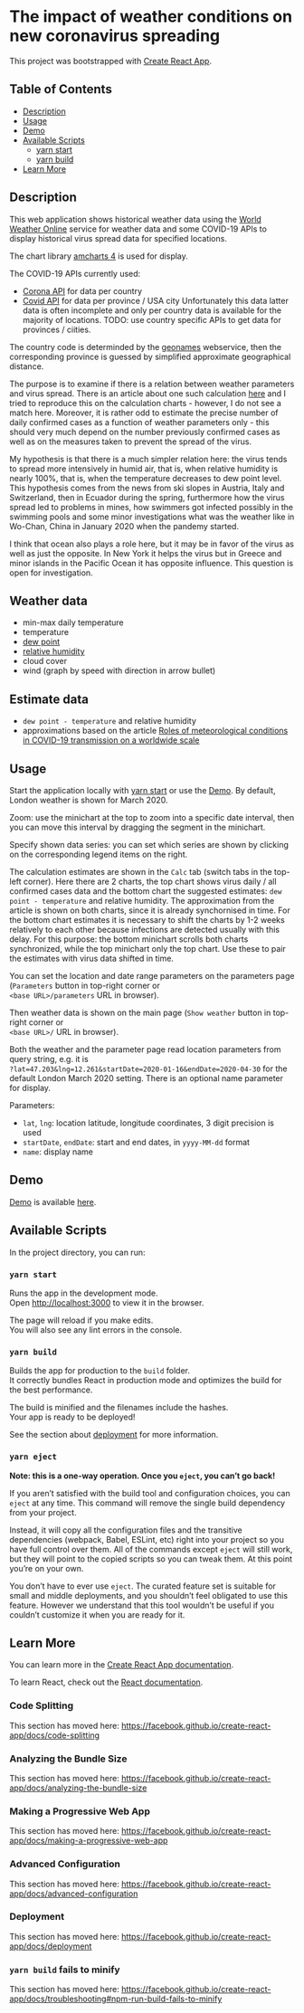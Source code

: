 # The impact of weather conditions on new coronavirus spreading

This project was bootstrapped with [Create React App](https://github.com/facebook/create-react-app).

## Table of Contents

- [Description](#description)
- [Usage](#usage)
- [Demo](#demo)
- [Available Scripts](#available-scripts)
  - [yarn start](#yarn-start)
  - [yarn build](#yarn-run-build)
- [Learn More](#learn-more)

## Description

This web application shows historical weather data using the [World Weather Online](https://www.worldweatheronline.com/developer/api/) service for weather data and some COVID-19 APIs to display historical virus spread data for specified locations.

The chart library [amcharts 4](https://www.amcharts.com/docs/v4/) is used for display.

The COVID-19 APIs currently used:
- [Corona API](https://about-corona.net/documentation) for data per country
- [Covid API](https://covid-api.com/api) for data per province / USA city
Unfortunately this data latter data is often incomplete and only per country data is available
for the majority of locations. TODO: use country specific APIs to get data for provinces / ciities.

The country code is determinded by the [geonames](https://www.geonames.org/export/web-services.html) webservice, then the corresponding province is guessed by simplified approximate geographical distance.

The purpose is to examine if there is a relation between weather parameters and virus spread.
There is an article about one such calculation [here](https://www.medrxiv.org/content/10.1101/2020.03.16.20037168v1.full.pdf) and I tried to reproduce this on the calculation charts - however, I do not see a match here. Moreover, it is rather odd to estimate the precise number of daily confirmed cases as a function of weather parameters only - this should very much depend on the number previously confirmed cases as well as on the measures taken to prevent the spread of the virus.

My hypothesis is that there is a much simpler relation here: the virus tends to spread more intensively in humid air, that is, when relative humidity is nearly 100%, that is,
when the temperature decreases to dew point level. This hypothesis comes from the news from
ski slopes in Austria, Italy and Switzerland, then in Ecuador during the spring,
furthermore how the virus spread led to problems in mines,
how swimmers got infected possibly in the swimming pools and some minor investigations what 
was the weather like in Wo-Chan, China in January 2020 when the pandemy started.

I think that ocean also plays a role here, but it may be in favor of the virus as well as just the opposite. In New York it helps the virus but in Greece and minor islands in the Pacific Ocean it has opposite influence. This question is open for investigation. 

## Weather data

- min-max daily temperature
- temperature
- [dew point](https://en.wikipedia.org/wiki/Dew_point)
- [relative humidity](https://en.wikipedia.org/wiki/Relative_humidity)
- cloud cover
- wind (graph by speed with direction in arrow bullet)

## Estimate data

- `dew point - temperature` and relative humidity
- approximations based on the article [Roles of meteorological conditions in COVID-19 transmission on a worldwide scale](https://www.medrxiv.org/content/10.1101/2020.03.16.20037168v1.full.pdf)

## Usage

Start the application locally with [yarn start](#yarn-start) or use the [Demo](#demo).
By default, London weather is shown for March 2020.

Zoom: use the minichart at the top to zoom into a specific date interval, then you can move this interval by dragging the segment in the minichart.

Specify shown data series: you can set which series are shown by clicking on the corresponding legend items on the right.

The calculation estimates are shown in the `Calc` tab (switch tabs in the top-left corner).
Here there are 2 charts, the top chart shows virus daily / all confirmed cases data
and the bottom chart the suggested estimates: `dew point - temperature` and relative humidity.
The approximation from the article is shown on both charts, since it is already synchornised in time. For the bottom chart estimates it is necessary to shift the charts by 1-2 weeks relatively to each other because infections are detected usually with this delay.
For this purpose: the bottom minichart scrolls both charts synchronized,
while the top minichart only the top chart. Use these to pair the estimates with virus data
shifted in time.

You can set the location and date range parameters on the parameters page 
(`Parameters` button in top-right corner or\
`<base URL>/parameters` URL in browser).

Then weather data is shown on the main page 
(`Show weather` button in top-right corner or\
`<base URL>/` URL in browser).

Both the weather and the parameter page read location parameters from query string, e.g. it is\
`?lat=47.203&lng=12.261&startDate=2020-01-16&endDate=2020-04-30` for the default London March 2020 setting. There is an optional name parameter for display.

Parameters:

- `lat`, `lng`: location latitude, longitude coordinates, 3 digit precision is used
- `startDate`, `endDate`: start and end dates, in `yyyy-MM-dd` format
- `name`: display name

## Demo

[Demo](https://norama.github.io/vv-map) is available [here](https://norama.github.io/vv-map).

## Available Scripts

In the project directory, you can run:

### `yarn start`

Runs the app in the development mode.<br />
Open [http://localhost:3000](http://localhost:3000) to view it in the browser.

The page will reload if you make edits.<br />
You will also see any lint errors in the console.

### `yarn build`

Builds the app for production to the `build` folder.<br />
It correctly bundles React in production mode and optimizes the build for the best performance.

The build is minified and the filenames include the hashes.<br />
Your app is ready to be deployed!

See the section about [deployment](https://facebook.github.io/create-react-app/docs/deployment) for more information.

### `yarn eject`

**Note: this is a one-way operation. Once you `eject`, you can’t go back!**

If you aren’t satisfied with the build tool and configuration choices, you can `eject` at any time. This command will remove the single build dependency from your project.

Instead, it will copy all the configuration files and the transitive dependencies (webpack, Babel, ESLint, etc) right into your project so you have full control over them. All of the commands except `eject` will still work, but they will point to the copied scripts so you can tweak them. At this point you’re on your own.

You don’t have to ever use `eject`. The curated feature set is suitable for small and middle deployments, and you shouldn’t feel obligated to use this feature. However we understand that this tool wouldn’t be useful if you couldn’t customize it when you are ready for it.

## Learn More

You can learn more in the [Create React App documentation](https://facebook.github.io/create-react-app/docs/getting-started).

To learn React, check out the [React documentation](https://reactjs.org/).

### Code Splitting

This section has moved here: https://facebook.github.io/create-react-app/docs/code-splitting

### Analyzing the Bundle Size

This section has moved here: https://facebook.github.io/create-react-app/docs/analyzing-the-bundle-size

### Making a Progressive Web App

This section has moved here: https://facebook.github.io/create-react-app/docs/making-a-progressive-web-app

### Advanced Configuration

This section has moved here: https://facebook.github.io/create-react-app/docs/advanced-configuration

### Deployment

This section has moved here: https://facebook.github.io/create-react-app/docs/deployment

### `yarn build` fails to minify

This section has moved here: https://facebook.github.io/create-react-app/docs/troubleshooting#npm-run-build-fails-to-minify

